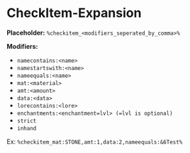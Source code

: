# CheckItem-Expansion

**Placeholder:**
`%checkitem_<modifiers_seperated_by_comma>%`

**Modifiers:**
- `namecontains:<name>`
- `namestartswith:<name>`
- `nameequals:<name>`
- `mat:<material>`
- `amt:<amount>`
- `data:<data>`
- `lorecontains:<lore>`
- `enchantments:<enchantment=lvl> (=lvl is optional)`
- `strict`
- `inhand`

Ex: `%checkitem_mat:STONE,amt:1,data:2,nameequals:&6Test%`
